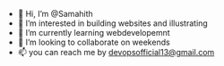 - 👋 Hi, I’m @Samahith
- 👀 I’m interested in building websites and illustrating 
- 🌱 I’m currently learning webdevelopemnt
- 💞️ I’m looking to collaborate on weekends
- 📫 you can reach me by devopsofficial13@gmail.com

